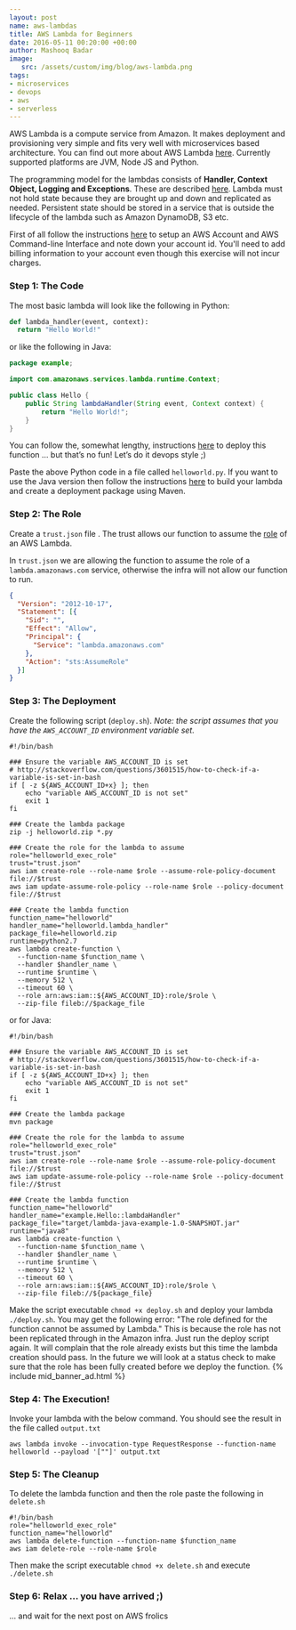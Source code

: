 ```yaml
---
layout: post
name: aws-lambdas 
title: AWS Lambda for Beginners
date: 2016-05-11 00:20:00 +00:00
author: Mashooq Badar 
image:
   src: /assets/custom/img/blog/aws-lambda.png
tags:
- microservices 
- devops 
- aws
- serverless
---
```


AWS Lambda is a compute service from Amazon. It makes deployment and provisioning very simple and fits very well with microservices based architecture. You can find out more about AWS Lambda [here](http://docs.aws.amazon.com/lambda/latest/dg/welcome.html). Currently supported platforms are JVM, Node JS and Python. 

The programming model for the lambdas consists of **Handler, Context Object, Logging and Exceptions**. These are described [here](http://docs.aws.amazon.com/lambda/latest/dg/programming-model-v2.html). Lambda must not hold state because they are brought up and down and replicated as needed. Persistent state should be stored in a service that is outside the lifecycle of the lambda such as Amazon DynamoDB, S3 etc.

First of all follow the instructions [here](http://docs.aws.amazon.com/lambda/latest/dg/setup.html) to setup an AWS Account and AWS Command-line Interface and note down your account id. You'll need to add billing information to your account even though this exercise will not incur charges.

### Step 1: The Code
The most basic lambda will look like the following in Python:

```python
def lambda_handler(event, context):
  return "Hello World!"
```

or like the following in Java:

```java
package example;

import com.amazonaws.services.lambda.runtime.Context; 

public class Hello {
    public String lambdaHandler(String event, Context context) {
        return "Hello World!";
    }
}
```


You can follow the, somewhat lengthy, instructions [here](http://docs.aws.amazon.com/lambda/latest/dg/get-started-create-function.html) to deploy this function … but that’s no fun! Let’s do it devops style ;)

Paste the above Python code in a file called ```helloworld.py```. If you want to use the Java version then follow the instructions [here](http://docs.aws.amazon.com/lambda/latest/dg/java-create-jar-pkg-maven-no-ide.html) to build your lambda and create a deployment package using Maven.

### Step 2: The Role
Create a ```trust.json``` file . The trust allows our function to assume the [role](http://docs.aws.amazon.com/IAM/latest/UserGuide/id_roles.html) of an AWS Lambda. 

In ```trust.json``` we are allowing the function to assume the role of a ```lambda.amazonaws.com``` service, otherwise the infra will not allow our function to run.

```json
{
  "Version": "2012-10-17",
  "Statement": [{
    "Sid": "",
    "Effect": "Allow",
    "Principal": {
      "Service": "lambda.amazonaws.com"
    },
    "Action": "sts:AssumeRole"
  }]
}
```

### Step 3: The Deployment 

Create the following script (```deploy.sh```). _Note: the script assumes that you have the ```AWS_ACCOUNT_ID``` environment variable set._ 

```shell
#!/bin/bash

### Ensure the variable AWS_ACCOUNT_ID is set
# http://stackoverflow.com/questions/3601515/how-to-check-if-a-variable-is-set-in-bash
if [ -z ${AWS_ACCOUNT_ID+x} ]; then
    echo "variable AWS_ACCOUNT_ID is not set"
    exit 1
fi

### Create the lambda package
zip -j helloworld.zip *.py

### Create the role for the lambda to assume
role="helloworld_exec_role"
trust="trust.json"
aws iam create-role --role-name $role --assume-role-policy-document file://$trust
aws iam update-assume-role-policy --role-name $role --policy-document file://$trust

### Create the lambda function
function_name="helloworld"
handler_name="helloworld.lambda_handler"
package_file=helloworld.zip
runtime=python2.7
aws lambda create-function \
  --function-name $function_name \
  --handler $handler_name \
  --runtime $runtime \
  --memory 512 \
  --timeout 60 \
  --role arn:aws:iam::${AWS_ACCOUNT_ID}:role/$role \
  --zip-file fileb://$package_file
```

or for Java:

```shell
#!/bin/bash

### Ensure the variable AWS_ACCOUNT_ID is set
# http://stackoverflow.com/questions/3601515/how-to-check-if-a-variable-is-set-in-bash
if [ -z ${AWS_ACCOUNT_ID+x} ]; then
    echo "variable AWS_ACCOUNT_ID is not set"
    exit 1
fi

### Create the lambda package
mvn package

### Create the role for the lambda to assume
role="helloworld_exec_role"
trust="trust.json"
aws iam create-role --role-name $role --assume-role-policy-document file://$trust
aws iam update-assume-role-policy --role-name $role --policy-document file://$trust

### Create the lambda function
function_name="helloworld"
handler_name="example.Hello::lambdaHandler"
package_file="target/lambda-java-example-1.0-SNAPSHOT.jar"
runtime="java8"
aws lambda create-function \
  --function-name $function_name \
  --handler $handler_name \
  --runtime $runtime \
  --memory 512 \
  --timeout 60 \
  --role arn:aws:iam::${AWS_ACCOUNT_ID}:role/$role \
  --zip-file fileb://${package_file}
```

Make the script executable ```chmod +x deploy.sh``` and deploy your lambda ```./deploy.sh```. You may get the following error: "The role defined for the function cannot be assumed by Lambda." This is because the role has not been replicated through in the Amazon infra. Just run the deploy script again. It will complain that the role already exists but this time the lambda creation should pass. In the future we will look at a status check to make sure that the role has been fully created before we deploy the function.
{% include mid_banner_ad.html %}
### Step 4: The Execution!

Invoke your lambda with the below command. You should see the result in the file called ```output.txt```
 
```shell
aws lambda invoke --invocation-type RequestResponse --function-name helloworld --payload '[""]' output.txt
```

### Step 5: The Cleanup

To delete the lambda function and then the role paste the following in ```delete.sh```

```shell
#!/bin/bash
role="helloworld_exec_role"
function_name="helloworld"
aws lambda delete-function --function-name $function_name
aws iam delete-role --role-name $role
```

Then make the script executable ```chmod +x delete.sh``` and execute ```./delete.sh```

### Step 6: Relax ... you have arrived ;)
... and wait for the next post on AWS frolics 

